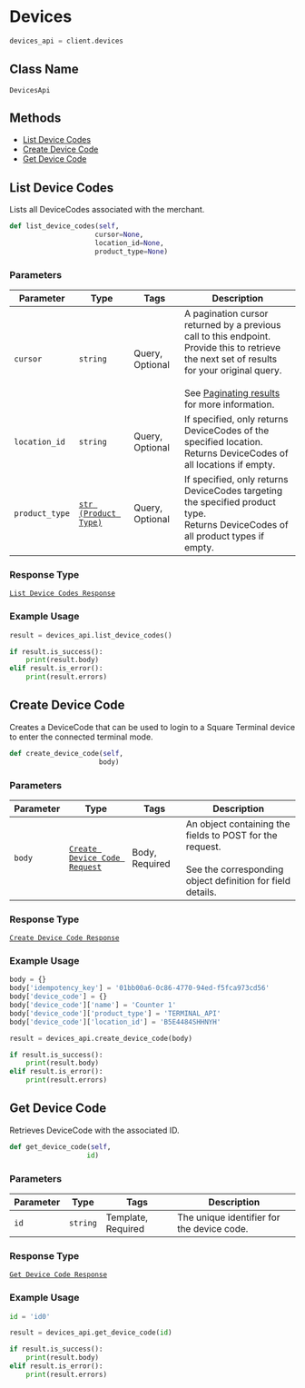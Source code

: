 # Devices

```python
devices_api = client.devices
```

## Class Name

`DevicesApi`

## Methods

* [List Device Codes](/doc/devices.md#list-device-codes)
* [Create Device Code](/doc/devices.md#create-device-code)
* [Get Device Code](/doc/devices.md#get-device-code)

## List Device Codes

Lists all DeviceCodes associated with the merchant.

```python
def list_device_codes(self,
                     cursor=None,
                     location_id=None,
                     product_type=None)
```

### Parameters

| Parameter | Type | Tags | Description |
|  --- | --- | --- | --- |
| `cursor` | `string` | Query, Optional | A pagination cursor returned by a previous call to this endpoint.<br>Provide this to retrieve the next set of results for your original query.<br><br>See [Paginating results](#paginatingresults) for more information. |
| `location_id` | `string` | Query, Optional | If specified, only returns DeviceCodes of the specified location.<br>Returns DeviceCodes of all locations if empty. |
| `product_type` | [`str (Product Type)`](/doc/models/product-type.md) | Query, Optional | If specified, only returns DeviceCodes targeting the specified product type.<br>Returns DeviceCodes of all product types if empty. |

### Response Type

[`List Device Codes Response`](/doc/models/list-device-codes-response.md)

### Example Usage

```python
result = devices_api.list_device_codes()

if result.is_success():
    print(result.body)
elif result.is_error():
    print(result.errors)
```

## Create Device Code

Creates a DeviceCode that can be used to login to a Square Terminal device to enter the connected
terminal mode.

```python
def create_device_code(self,
                      body)
```

### Parameters

| Parameter | Type | Tags | Description |
|  --- | --- | --- | --- |
| `body` | [`Create Device Code Request`](/doc/models/create-device-code-request.md) | Body, Required | An object containing the fields to POST for the request.<br><br>See the corresponding object definition for field details. |

### Response Type

[`Create Device Code Response`](/doc/models/create-device-code-response.md)

### Example Usage

```python
body = {}
body['idempotency_key'] = '01bb00a6-0c86-4770-94ed-f5fca973cd56'
body['device_code'] = {}
body['device_code']['name'] = 'Counter 1'
body['device_code']['product_type'] = 'TERMINAL_API'
body['device_code']['location_id'] = 'B5E4484SHHNYH'

result = devices_api.create_device_code(body)

if result.is_success():
    print(result.body)
elif result.is_error():
    print(result.errors)
```

## Get Device Code

Retrieves DeviceCode with the associated ID.

```python
def get_device_code(self,
                   id)
```

### Parameters

| Parameter | Type | Tags | Description |
|  --- | --- | --- | --- |
| `id` | `string` | Template, Required | The unique identifier for the device code. |

### Response Type

[`Get Device Code Response`](/doc/models/get-device-code-response.md)

### Example Usage

```python
id = 'id0'

result = devices_api.get_device_code(id)

if result.is_success():
    print(result.body)
elif result.is_error():
    print(result.errors)
```

